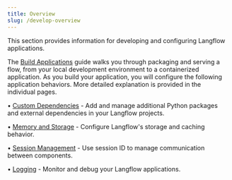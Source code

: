 ```yaml
---
title: Overview
slug: /develop-overview
---
```


This section provides information for developing and configuring Langflow applications.

The [Build Applications](/develop-application) guide walks you through packaging and serving a flow, from your local development environment to a containerized application.
As you build your application, you will configure the following application behaviors. More detailed explanation is provided in the individual pages.

• [Custom Dependencies](/install-custom-dependencies) - Add and manage additional Python packages and external dependencies in your Langflow projects.

• [Memory and Storage](/memory) - Configure Langflow's storage and caching behavior.

• [Session Management](/session-id) - Use session ID to manage communication between components.

• [Logging](/logging) - Monitor and debug your Langflow applications.